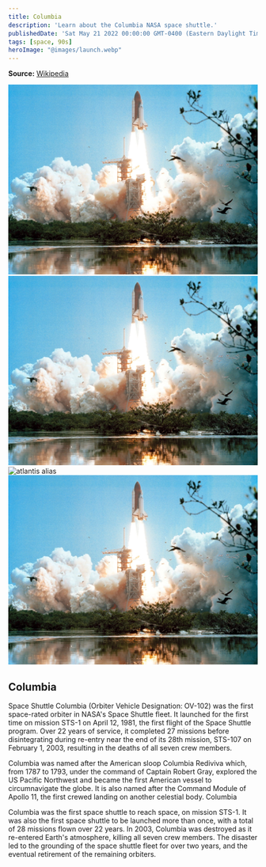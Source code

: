 ```yaml
---
title: Columbia
description: 'Learn about the Columbia NASA space shuttle.'
publishedDate: 'Sat May 21 2022 00:00:00 GMT-0400 (Eastern Daylight Time)'
tags: [space, 90s]
heroImage: "@images/launch.webp"
---
```


**Source:** [Wikipedia](https://en.wikipedia.org/wiki/Space_Shuttle_Endeavour)

![columbia bare](shuttle.jpg)
![columbia relative](./shuttle.jpg)
![atlantis alias](@images/atlantis.avif)
![columbia relative](./shuttle.jpg)

## Columbia

Space Shuttle Columbia (Orbiter Vehicle Designation: OV-102) was the first space-rated orbiter in NASA's Space Shuttle fleet. It launched for the first time on mission STS-1 on April 12, 1981, the first flight of the Space Shuttle program. Over 22 years of service, it completed 27 missions before disintegrating during re-entry near the end of its 28th mission, STS-107 on February 1, 2003, resulting in the deaths of all seven crew members.

Columbia was named after the American sloop Columbia Rediviva which, from 1787 to 1793, under the command of Captain Robert Gray, explored the US Pacific Northwest and became the first American vessel to circumnavigate the globe. It is also named after the Command Module of Apollo 11, the first crewed landing on another celestial body. Columbia

Columbia was the first space shuttle to reach space, on mission STS-1. It was also the first space shuttle to be launched more than once, with a total of 28 missions flown over 22 years. In 2003, Columbia was destroyed as it re-entered Earth's atmosphere, killing all seven crew members. The disaster led to the grounding of the space shuttle fleet for over two years, and the eventual retirement of the remaining orbiters.
